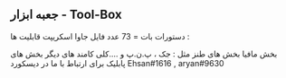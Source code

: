 ## جعبه ابزار - Tool-Box

دستورات بات = 73 عدد فایل جاوا اسکریپت قابلیت ها :

بخش مافیا
بخش های طنز مثل : جک ، پ.ن.پ و ....کلی کامند های دیگر
بخش های پابلیک
برای ارتباط با ما در دیسکورد
Ehsan#1616 , aryan#9630
